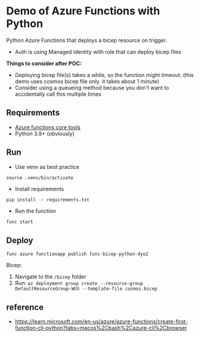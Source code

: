 # Demo of Azure Functions with Python

Python Azure Functions that deploys a bicep resource on trigger.

- Auth is using Managed Identity with role that can deploy bicep files

**Things to consider after POC:**

- Deploying bicep file(s) takes a while, so the function might timeout. (this demo uses cosmos bicep file only. it takes about 1 minute)
- Consider using a queueing method because you don't want to accidentally call this multiple times

## Requirements

- [Azure functions core tools](https://learn.microsoft.com/en-us/azure/azure-functions/create-first-function-cli-python?tabs=windows%2Cbash%2Cazure-cli%2Cbrowser#install-the-azure-functions-core-tools)
- Python 3.9+ (obviously)

## Run

- Use venv as best practice

```
source .venv/bin/activate
```

- Install requirements

```bash
pip install -r requirements.txt
```

- Run the function

```
func start
```

## Deploy

```
func azure functionapp publish func-bicep-python-dyo2
```

Bicep:

1. Navigate to the `/bicep` folder
2. Run:
   `az deployment group create --resource-group DefaultResourceGroup-WUS --template-file cosmos.bicep`

## reference

- https://learn.microsoft.com/en-us/azure/azure-functions/create-first-function-cli-python?tabs=macos%2Cbash%2Cazure-cli%2Cbrowser
